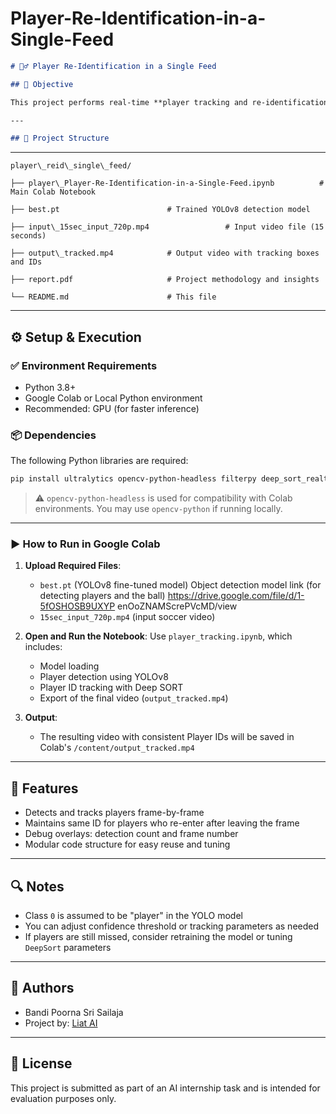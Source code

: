 # Player-Re-Identification-in-a-Single-Feed



```markdown
# 🏃‍♂️ Player Re-Identification in a Single Feed

## 🎯 Objective

This project performs real-time **player tracking and re-identification** in a single 15-second video using a fine-tuned [YOLOv8](w) model and the [Deep SORT](w) tracking algorithm. It ensures players retain the same identity (ID) even after leaving and re-entering the frame.

---

## 📂 Project Structure

```

 ---
 ```
player\_reid\_single\_feed/

├── player\_Player-Re-Identification-in-a-Single-Feed.ipynb          # Main Colab Notebook

├── best.pt                        # Trained YOLOv8 detection model

├── input\_15sec_input_720p.mp4                 # Input video file (15 seconds)

├── output\_tracked.mp4            # Output video with tracking boxes and IDs

├── report.pdf                     # Project methodology and insights

└── README.md                      # This file

````

---

## ⚙️ Setup & Execution

### ✅ Environment Requirements

- Python 3.8+
- Google Colab or Local Python environment
- Recommended: GPU (for faster inference)

### 📦 Dependencies

The following Python libraries are required:

```bash
pip install ultralytics opencv-python-headless filterpy deep_sort_realtime
````

> ⚠️ `opencv-python-headless` is used for compatibility with Colab environments. You may use `opencv-python` if running locally.

---

### ▶️ How to Run in Google Colab

1. **Upload Required Files**:

   * `best.pt` (YOLOv8 fine-tuned model)
      Object detection model link (for detecting players and the ball)
      https://drive.google.com/file/d/1-5fOSHOSB9UXYP enOoZNAMScrePVcMD/view
   * `15sec_input_720p.mp4` (input soccer video)

2. **Open and Run the Notebook**:
   Use `player_tracking.ipynb`, which includes:

   * Model loading
   * Player detection using YOLOv8
   * Player ID tracking with Deep SORT
   * Export of the final video (`output_tracked.mp4`)

3. **Output**:

   * The resulting video with consistent Player IDs will be saved in Colab's `/content/output_tracked.mp4`

---

## 📌 Features

* Detects and tracks players frame-by-frame
* Maintains same ID for players who re-enter after leaving the frame
* Debug overlays: detection count and frame number
* Modular code structure for easy reuse and tuning

---

## 🔍 Notes

* Class `0` is assumed to be "player" in the YOLO model
* You can adjust confidence threshold or tracking parameters as needed
* If players are still missed, consider retraining the model or tuning `DeepSort` parameters

---

## 👤 Authors

* Bandi Poorna Sri Sailaja
* Project by: [Liat AI](https://liatai.com)

---

## 📄 License

This project is submitted as part of an AI internship task and is intended for evaluation purposes only.

```


